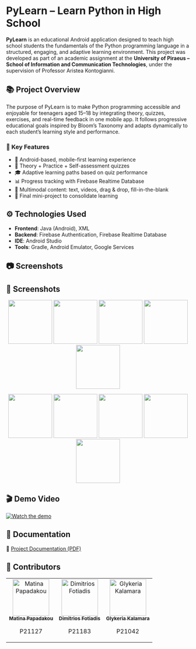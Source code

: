 # PyLearn – Learn Python in High School

**PyLearn** is an educational Android application designed to teach high school students the fundamentals of the Python programming language in a structured, engaging, and adaptive learning environment. This project was developed as part of an academic assignment at the **University of Piraeus – School of Information and Communication Technologies**, under the supervision of Professor Aristea Kontogianni.

## 📚 Project Overview

The purpose of PyLearn is to make Python programming accessible and enjoyable for teenagers aged 15–18 by integrating theory, quizzes, exercises, and real-time feedback in one mobile app. It follows progressive educational goals inspired by Bloom’s Taxonomy and adapts dynamically to each student’s learning style and performance.

### 🧠 Key Features

- 📱 Android-based, mobile-first learning experience  
- 🎯 Theory + Practice + Self-assessment quizzes  
- 🎓 Adaptive learning paths based on quiz performance  
- 📊 Progress tracking with Firebase Realtime Database  
- 🧩 Multimodal content: text, videos, drag & drop, fill-in-the-blank  
- 🧪 Final mini-project to consolidate learning  

## ⚙️ Technologies Used

- **Frontend**: Java (Android), XML  
- **Backend**: Firebase Authentication, Firebase Realtime Database  
- **IDE**: Android Studio  
- **Tools**: Gradle, Android Emulator, Google Services

## 📷 Screenshots 

## 📸 Screenshots

<p align="center">
  <img src="https://github.com/user-attachments/assets/14bdafbb-cfd8-4c6f-acf8-ee8f29e93876" width="120" />
  <img src="https://github.com/user-attachments/assets/0555ebc2-11fb-43ba-9619-5e0503ccce78" width="120" />
  <img src="https://github.com/user-attachments/assets/651b4b54-cf19-4450-9097-016f7ac01313" width="120" />
  <img src="https://github.com/user-attachments/assets/143bb135-6fdd-41ef-b0a0-5cb64a5fbb53" width="120" />
  <img src="https://github.com/user-attachments/assets/64fabb9e-d4a2-401a-82e1-734f42c37421" width="120" />
</p>

<p align="center">
  <img src="https://github.com/user-attachments/assets/fc1071d7-9c0d-4da0-9c46-4efddcd82437" width="120" />
  <img src="https://github.com/user-attachments/assets/46a7d96d-2ae1-4261-abf6-53d29f950021" width="120" />
  <img src="https://github.com/user-attachments/assets/dde1c715-39b5-4d02-95de-26ab469f1f61" width="120" />
  <img src="https://github.com/user-attachments/assets/a7295369-0511-409c-9524-12b1a2c3d0b2" width="120" />
  <img src="https://github.com/user-attachments/assets/2a3efcb1-0a8f-488d-b6a7-fa1264905685" width="120" />
</p>

## 🎬 Demo Video

[![Watch the demo](https://img.youtube.com/vi/vMPhR6gNC8M/0.jpg)](https://youtu.be/vMPhR6gNC8M)


## 📄 Documentation

📘 [Project Documentation (PDF)](https://github.com/matinapap/Learning-Python-Android-App/blob/main/%CE%95%CE%BA%CF%80%CE%B1%CE%B9%CE%B4%CE%B5%CF%85%CF%84%CE%B9%CE%BA%CF%8C%20%CE%9B%CE%BF%CE%B3%CE%B9%CF%83%CE%BC%CE%B9%CE%BA%CF%8C_%CE%91%CE%BD%CE%B1%CF%86%CE%BF%CF%81%CE%AC.pdf)

## 👥 Contributors

<table>
  <tr>
    <td align="center">
      <a href="https://github.com/matinapap">
        <img src="https://github.com/matinapap.png" width="100px;" alt="Matina Papadakou"/><br />
        <sub><b>Matina Papadakou</b></sub>
      </a>
      <p>P21127</p>
    </td>
    <td align="center">
      <a href="https://github.com/p21183">
        <img src="https://github.com/p21183.png" width="100px;" alt="Dimitrios Fotiadis"/><br />
        <sub><b>Dimitrios Fotiadis</b></sub>
      </a>
      <p>P21183</p>
    </td>
    <td align="center">
      <a href="https://github.com/glykeriak">
        <img src="https://github.com/glykeriak.png" width="100px;" alt="Glykeria Kalamara"/><br />
        <sub><b>Glykeria Kalamara</b></sub>
      </a>
      <p>P21042</p>
    </td>
  </tr>
</table>
